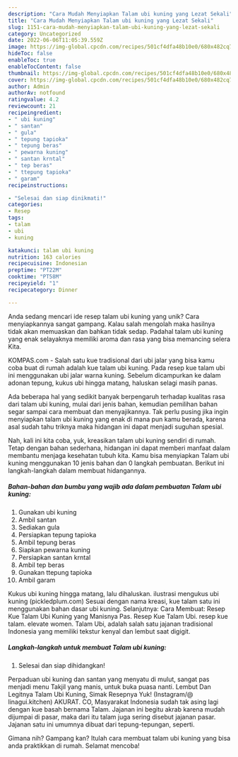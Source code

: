 ```yaml
---
description: "Cara Mudah Menyiapkan Talam ubi kuning yang Lezat Sekali"
title: "Cara Mudah Menyiapkan Talam ubi kuning yang Lezat Sekali"
slug: 1151-cara-mudah-menyiapkan-talam-ubi-kuning-yang-lezat-sekali
category: Uncategorized
date: 2022-06-06T11:05:39.559Z
image: https://img-global.cpcdn.com/recipes/501cf4dfa48b10e0/680x482cq70/talam-ubi-kuning-foto-resep-utama.jpg
hideToc: false
enableToc: true
enableTocContent: false
thumbnail: https://img-global.cpcdn.com/recipes/501cf4dfa48b10e0/680x482cq70/talam-ubi-kuning-foto-resep-utama.jpg
cover: https://img-global.cpcdn.com/recipes/501cf4dfa48b10e0/680x482cq70/talam-ubi-kuning-foto-resep-utama.jpg
author: Admin
authorAv: notfound
ratingvalue: 4.2
reviewcount: 21
recipeingredient:
- " ubi kuning"
- " santan"
- " gula"
- " tepung tapioka"
- " tepung beras"
- " pewarna kuning"
- " santan krntal"
- " tep beras"
- " ttepung tapioka"
- " garam"
recipeinstructions:

- "Selesai dan siap dinikmati!"
categories:
- Resep
tags:
- talam
- ubi
- kuning

katakunci: talam ubi kuning 
nutrition: 163 calories
recipecuisine: Indonesian
preptime: "PT22M"
cooktime: "PT58M"
recipeyield: "1"
recipecategory: Dinner

---
```





Anda sedang mencari ide resep talam ubi kuning yang unik? Cara menyiapkannya sangat gampang. Kalau salah mengolah maka hasilnya tidak akan memuaskan dan bahkan tidak sedap. Padahal talam ubi kuning yang enak selayaknya memiliki aroma dan rasa yang bisa memancing selera Kita.





KOMPAS.com - Salah satu kue tradisional dari ubi jalar yang bisa kamu coba buat di rumah adalah kue talam ubi kuning. Pada resep kue talam ubi ini menggunakan ubi jalar warna kuning. Sebelum dicampurkan ke dalam adonan tepung, kukus ubi hingga matang, haluskan selagi masih panas.

Ada beberapa hal yang sedikit banyak berpengaruh terhadap kualitas rasa dari talam ubi kuning, mulai dari jenis bahan, kemudian pemilihan bahan segar sampai cara membuat dan menyajikannya. Tak perlu pusing jika ingin menyiapkan talam ubi kuning yang enak di mana pun kamu berada, karena asal sudah tahu triknya maka hidangan ini dapat menjadi suguhan spesial.






Nah, kali ini kita coba, yuk, kreasikan talam ubi kuning sendiri di rumah. Tetap dengan bahan sederhana, hidangan ini dapat memberi manfaat dalam membantu menjaga kesehatan tubuh kita. Kamu bisa menyiapkan Talam ubi kuning menggunakan 10 jenis bahan dan 0 langkah pembuatan. Berikut ini langkah-langkah dalam membuat hidangannya.

<!--inarticleads1-->

##### Bahan-bahan dan bumbu yang wajib ada dalam pembuatan Talam ubi kuning:

1. Gunakan  ubi kuning
1. Ambil  santan
1. Sediakan  gula
1. Persiapkan  tepung tapioka
1. Ambil  tepung beras
1. Siapkan  pewarna kuning
1. Persiapkan  santan krntal
1. Ambil  tep beras
1. Gunakan  ttepung tapioka
1. Ambil  garam


Kukus ubi kuning hingga matang, lalu dihaluskan. ilustrasi mengukus ubi kuning (pickledplum.com) Sesuai dengan nama kreasi, kue talam satu ini menggunakan bahan dasar ubi kuning. Selanjutnya: Cara Membuat: Resep Kue Talam Ubi Kuning yang Manisnya Pas. Resep Kue Talam Ubi. resep kue talam. elevate women. Talam Ubi, adalah salah satu jajanan tradisional Indonesia yang memiliki tekstur kenyal dan lembut saat digigit. 

<!--inarticleads2-->

##### Langkah-langkah untuk membuat Talam ubi kuning:


1. Selesai dan siap dihidangkan!

Perpaduan ubi kuning dan santan yang menyatu di mulut, sangat pas menjadi menu Takjil yang manis, untuk buka puasa nanti. Lembut Dan Legitnya Talam Ubi Kuning, Simak Resepnya Yuk! (Instagram/@ linagui.kitchen) AKURAT. CO, Masyarakat Indonesia sudah tak asing lagi dengan kue basah bernama Talam. Jajanan ini begitu akrab karena mudah dijumpai di pasar, maka dari itu talam juga sering disebut jajanan pasar. Jajanan satu ini umumnya dibuat dari tepung-tepungan, seperti. 

Gimana nih? Gampang kan? Itulah cara membuat talam ubi kuning yang bisa anda praktikkan di rumah. Selamat mencoba!
